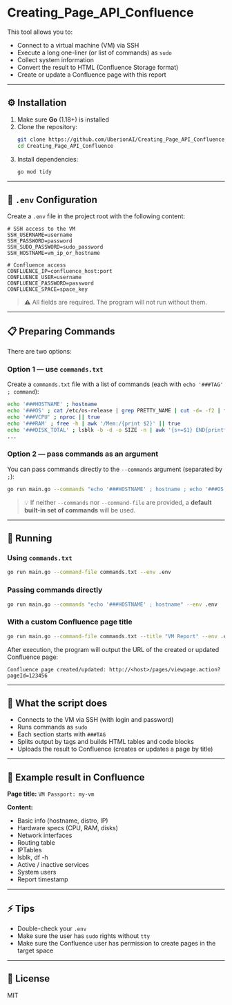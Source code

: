 # Creating_Page_API_Confluence

This tool allows you to:

- Connect to a virtual machine (VM) via SSH
- Execute a long one-liner (or list of commands) as `sudo`
- Collect system information
- Convert the result to HTML (Confluence Storage format)
- Create or update a Confluence page with this report

---

## ⚙️ Installation

1. Make sure **Go** (1.18+) is installed
2. Clone the repository:
   ```bash
   git clone https://github.com/UberionAI/Creating_Page_API_Confluence
   cd Creating_Page_API_Confluence
   ```
3. Install dependencies:
   ```bash
   go mod tidy
   ```

---

## 📝 `.env` Configuration

Create a `.env` file in the project root with the following content:

```env
# SSH access to the VM
SSH_USERNAME=username
SSH_PASSWORD=password
SSH_SUDO_PASSWORD=sudo_password
SSH_HOSTNAME=vm_ip_or_hostname

# Confluence access
CONFLUENCE_IP=confluence_host:port
CONFLUENCE_USER=username
CONFLUENCE_PASSWORD=password
CONFLUENCE_SPACE=space_key
```

> ⚠️ All fields are required. The program will not run without them.

---

## 📋 Preparing Commands

There are two options:

### Option 1 — use `commands.txt`

Create a `commands.txt` file with a list of commands (each with `echo '###TAG' ; command`):

```bash
echo '###HOSTNAME' ; hostname
echo '###OS' ; cat /etc/os-release | grep PRETTY_NAME | cut -d= -f2 | tr -d '"' || true
echo '###VCPU' ; nproc || true
echo '###RAM' ; free -h | awk '/Mem:/{print $2}' || true
echo '###DISK_TOTAL' ; lsblk -b -d -o SIZE -n | awk '{s+=$1} END{printf "%.0fG\n", s/1024/1024/1024}'
...
```

### Option 2 — pass commands as an argument

You can pass commands directly to the `--commands` argument (separated by `;`):

```bash
go run main.go --commands "echo '###HOSTNAME' ; hostname ; echo '###OS' ; cat /etc/os-release"
```

> 💡 If neither `--commands` nor `--command-file` are provided, a **default built-in set of commands** will be used.

---

## 🚀 Running

### Using `commands.txt`

```bash
go run main.go --command-file commands.txt --env .env
```

### Passing commands directly

```bash
go run main.go --commands "echo '###HOSTNAME' ; hostname" --env .env
```

### With a custom Confluence page title

```bash
go run main.go --command-file commands.txt --title "VM Report" --env .env
```

After execution, the program will output the URL of the created or updated Confluence page:

```
Confluence page created/updated: http://<host>/pages/viewpage.action?pageId=123456
```

---

## 📑 What the script does

- Connects to the VM via SSH (with login and password)
- Runs commands as `sudo`
- Each section starts with `###TAG`
- Splits output by tags and builds HTML tables and code blocks
- Uploads the result to Confluence (creates or updates a page by title)

---

## 📌 Example result in Confluence

**Page title:** `VM Passport: my-vm`

**Content:**

- Basic info (hostname, distro, IP)
- Hardware specs (CPU, RAM, disks)
- Network interfaces
- Routing table
- IPTables
- lsblk, df -h
- Active / inactive services
- System users
- Report timestamp

---

## ⚡ Tips

- Double-check your `.env`
- Make sure the user has `sudo` rights without `tty`
- Make sure the Confluence user has permission to create pages in the target space

---

## 📄 License

MIT

